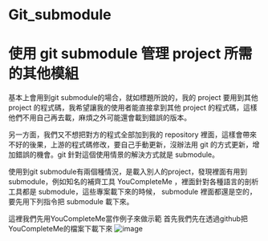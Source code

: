 # Git_submodule
# 使用 git submodule 管理 project 所需的其他模組


基本上會用到git submodule的場合，就如標題所說的，我的 project 要用到其他 project 的程式碼，我希望讓我的使用者能直接拿到其他 project 的程式碼，這樣他們不用自己再去載，麻煩之外可能還會載到錯誤的版本。

另一方面，我們又不想把對方的程式全部加到我的 repository 裡面，這樣會帶來不好的後果，上游的程式碼修改，要自己手動更新，沒辦法用 git 的方式更新，增加錯誤的機會。git 針對這個使用情景的解決方式就是 submodule。

使用到git submodule有兩個種情況，是載入別人的project，發現裡面有用到 submodule，例如知名的補齊工具 YouCompleteMe ，裡面針對各種語言的剖析工具都是 submodule，這些專案載下來的時候， submodule 裡面都還是空的，要先用下列指令把 submodule 載下來。

這裡我們先用YouCompleteMe當作例子來做示範
首先我們先在透過github把YouCompleteMe的檔案下載下來
![image]()

